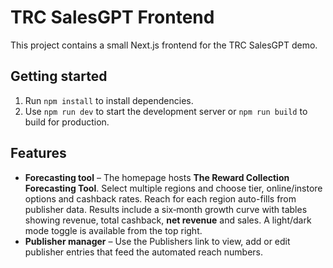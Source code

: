 # TRC SalesGPT Frontend
This project contains a small Next.js frontend for the TRC SalesGPT demo.

## Getting started

1. Run `npm install` to install dependencies.
2. Use `npm run dev` to start the development server or `npm run build` to build for production.

## Features

- **Forecasting tool** – The homepage hosts **The Reward Collection Forecasting Tool**. Select multiple regions and choose tier, online/instore options and cashback rates. Reach for each region auto-fills from publisher data. Results include a six‑month growth curve with tables showing revenue, total cashback, **net revenue** and sales. A light/dark mode toggle is available from the top right.
- **Publisher manager** – Use the Publishers link to view, add or edit publisher entries that feed the automated reach numbers.
